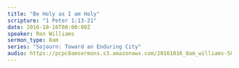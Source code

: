 ```yaml
---
title: "Be Holy as I am Holy"
scripture: "1 Peter 1:13-21"
date: 2016-10-16T08:00:00Z
speaker: Ron Williams
sermon_type: 8am
series: "Sojourn: Toward an Enduring City"
audio: https://pcpc8amsermons.s3.amazonaws.com/20161016_8am_williams-5804f4a575eac.mp3 
---
```



